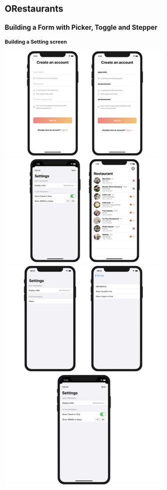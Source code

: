 # ORestaurants

## Building a Form with Picker, Toggle and Stepper

### Building a Setting screen

<img src="https://github.com/obadasemary/ORestaurants/blob/main/swiftui-registration-1.png" alt="HTML5 Icon">

<img src="https://github.com/obadasemary/ORestaurants/blob/main/swiftui-form-1.png" alt="HTML5 Icon">
<img src="https://github.com/obadasemary/ORestaurants/blob/main/swiftui-form-5.png" alt="HTML5 Icon">
<img src="https://github.com/obadasemary/ORestaurants/blob/main/swiftui-form-9.png" alt="HTML5 Icon">
